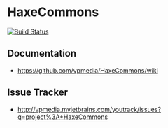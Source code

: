HaxeCommons
===========

[![Build Status](https://api.travis-ci.org/vpmedia/HaxeCommons.png?branch=master)](https://travis-ci.org/vpmedia/HaxeCommons)

## Documentation

* https://github.com/vpmedia/HaxeCommons/wiki

## Issue Tracker

* http://vpmedia.myjetbrains.com/youtrack/issues?q=project%3A+HaxeCommons